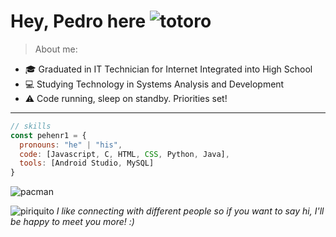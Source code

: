 # Hey, Pedro here ![totoro](https://i.giphy.com/tPzuDa62ovAI.webp)

> About me:
- :mortar_board: Graduated in IT Technician for Internet Integrated into High School       
- :computer: Studying Technology in Systems Analysis and Development
- :warning: Code running, sleep on standby. Priorities set!
---
                                                                                                                         
```javascript
// skills
const pehenr1 = {
  pronouns: "he" | "his",
  code: [Javascript, C, HTML, CSS, Python, Java],
  tools: [Android Studio, MySQL]
}
```


![pacman](https://user-images.githubusercontent.com/74038190/212284158-e840e285-664b-44d7-b79b-e264b5e54825.gif)


![piriquito](https://camo.githubusercontent.com/f53c0bfbaab03fb628447c8c37d2ea7d78f61528e1c8d14795d363f46e47f01f/68747470733a2f2f63756c746f667468657061727479706172726f742e636f6d2f706172726f74732f68642f737461626c65706172726f742e676966) _I like connecting with different people so if you want to say hi, I'll be happy to meet you more! :)_
